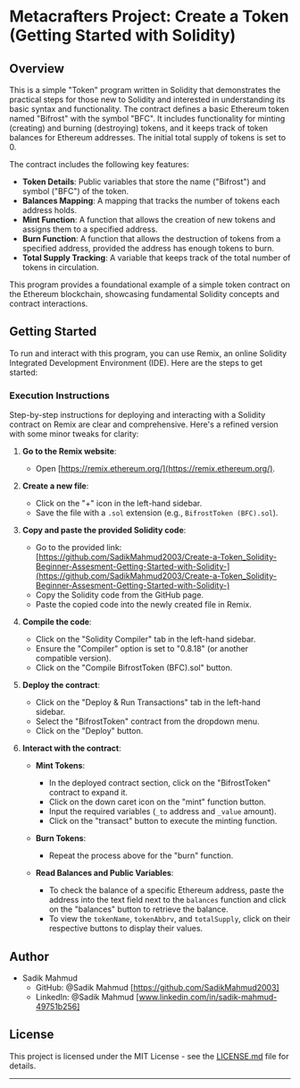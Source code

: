 # Metacrafters Project: Create a Token (Getting Started with Solidity)

## Overview

This is a simple "Token" program written in Solidity that demonstrates the practical steps for those new to Solidity and interested in understanding its basic syntax and functionality. The contract defines a basic Ethereum token named "Bifrost" with the symbol "BFC". It includes functionality for minting (creating) and burning (destroying) tokens, and it keeps track of token balances for Ethereum addresses. The initial total supply of tokens is set to 0.

The contract includes the following key features:

- **Token Details**: Public variables that store the name ("Bifrost") and symbol ("BFC") of the token.
- **Balances Mapping**: A mapping that tracks the number of tokens each address holds.
- **Mint Function**: A function that allows the creation of new tokens and assigns them to a specified address.
- **Burn Function**: A function that allows the destruction of tokens from a specified address, provided the address has enough tokens to burn.
- **Total Supply Tracking**: A variable that keeps track of the total number of tokens in circulation.

This program provides a foundational example of a simple token contract on the Ethereum blockchain, showcasing fundamental Solidity concepts and contract interactions.

## Getting Started

To run and interact with this program, you can use Remix, an online Solidity Integrated Development Environment (IDE). Here are the steps to get started:

### Execution Instructions
Step-by-step instructions for deploying and interacting with a Solidity contract on Remix are clear and comprehensive. Here's a refined version with some minor tweaks for clarity:

1. **Go to the Remix website**:
   - Open [https://remix.ethereum.org/](https://remix.ethereum.org/).

2. **Create a new file**:
   - Click on the "+" icon in the left-hand sidebar.
   - Save the file with a `.sol` extension (e.g., `BifrostToken (BFC).sol`).

3. **Copy and paste the provided Solidity code**:
   - Go to the provided link: [https://github.com/SadikMahmud2003/Create-a-Token_Solidity-Beginner-Assesment-Getting-Started-with-Solidity-](https://github.com/SadikMahmud2003/Create-a-Token_Solidity-Beginner-Assesment-Getting-Started-with-Solidity-)
   - Copy the Solidity code from the GitHub page.
   - Paste the copied code into the newly created file in Remix.

4. **Compile the code**:
   - Click on the "Solidity Compiler" tab in the left-hand sidebar.
   - Ensure the "Compiler" option is set to "0.8.18" (or another compatible version).
   - Click on the "Compile BifrostToken (BFC).sol" button.

5. **Deploy the contract**:
   - Click on the "Deploy & Run Transactions" tab in the left-hand sidebar.
   - Select the "BifrostToken" contract from the dropdown menu.
   - Click on the "Deploy" button.

6. **Interact with the contract**:
   - **Mint Tokens**:
     - In the deployed contract section, click on the "BifrostToken" contract to expand it.
     - Click on the down caret icon on the "mint" function button.
     - Input the required variables (`_to` address and `_value` amount).
     - Click on the "transact" button to execute the minting function.

   - **Burn Tokens**:
     - Repeat the process above for the "burn" function.

   - **Read Balances and Public Variables**:
     - To check the balance of a specific Ethereum address, paste the address into the text field next to the `balances` function and click on the "balances" button to retrieve the balance.
     - To view the `tokenName`, `tokenAbbrv`, and `totalSupply`, click on their respective buttons to display their values.
   

## Author

- Sadik Mahmud
  - GitHub: @Sadik Mahmud [https://github.com/SadikMahmud2003]
  - LinkedIn: @Sadik Mahmud [www.linkedin.com/in/sadik-mahmud-49751b256]

## License

This project is licensed under the MIT License - see the [LICENSE.md](LICENSE.md) file for details.

---

